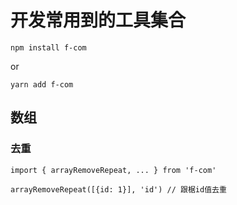 # 开发常用到的工具集合


```
npm install f-com
```
or
```
yarn add f-com
```

## 数组
### 去重
```
import { arrayRemoveRepeat, ... } from 'f-com'
```
```
arrayRemoveRepeat([{id: 1}], 'id') // 跟椐id值去重
```